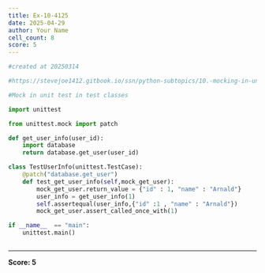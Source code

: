 ```yaml
---
title: Ex-10-4125
date: 2025-04-29
author: Your Name
cell_count: 8
score: 5
---
```


```python
#created at 20250314
```


```python
#https://stevejoe1412.gitbook.io/ssn/python-subtopics/10.-mocking-in-unit-tests
```


```python
#Mock in unit test in test classes
```


```python
import unittest
```


```python
from unittest.mock import patch
```


```python
def get_user_info(user_id):
    import database
    return database.get_user(user_id)
```


```python
class TestUserInfo(unittest.TestCase):
    @patch("database.get_user")
    def test_get_user_info(self,mock_get_user):
        mock_get_user.return_value = {"id" : 1, "name" : "Arnald"}
        user_info = get_user_info(1)
        self.assertequal(user_info,{"id" :1 , "name" : "Arnald"})
        mock_get_user.assert_called_once_with(1)

if __name__  == "main":
    unittest.main()
```


```python

```


---
**Score: 5**